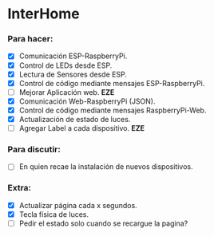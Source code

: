 # InterHome

### Para hacer:
- [x] Comunicación ESP-RaspberryPi.
- [x] Control de LEDs desde ESP.
- [x] Lectura de Sensores desde ESP.
- [x] Control de código mediante mensajes ESP-RaspberryPi.
- [ ] Mejorar Aplicación web. __EZE__
- [x] Comunicación Web-RaspberryPi (JSON).
- [x] Control de código mediante mensajes RaspberryPi-Web.
- [x] Actualización de estado de luces.
- [ ] Agregar Label a cada dispositivo. __EZE__
### Para discutir:
- [ ] En quien recae la instalación de nuevos dispositivos. 
### Extra:
- [x] Actualizar página cada x segundos.
- [x] Tecla física de luces.
- [ ] Pedir el estado solo cuando se recargue la pagina?